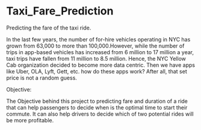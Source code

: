 # Taxi_Fare_Prediction
Predicting the fare of the taxi ride.

In the last few years, the number of for-hire vehicles operating in NYC has grown from 63,000 to more than 100,000.However, while the number of trips in app-based vehicles has increased from 6 million to 17 million a year, taxi trips have fallen from 11 million to 8.5 million.
Hence, the NYC Yellow Cab organization decided to become more data centric.
Then we have apps like Uber, OLA, Lyft, Gett, etc. how do these apps work? After all, that set price is not a random guess.

Objective:

The Objective behind this project to predicting fare and duration of a
     ride that can help passengers to decide when is the optimal time to start
     their commute.
It can also help drivers to decide which of two potential rides will be
     more profitable.
